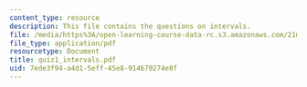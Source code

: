 ```yaml
---
content_type: resource
description: This file contains the questions on intervals.
file: /media/https%3A/open-learning-course-data-rc.s3.amazonaws.com/21m-301-harmony-and-counterpoint-i-spring-2005/7ede3f94a4d15eff45e8914670274e8f_quiz1_intervals.pdf
file_type: application/pdf
resourcetype: Document
title: quiz1_intervals.pdf
uid: 7ede3f94-a4d1-5eff-45e8-914670274e8f
---
```


